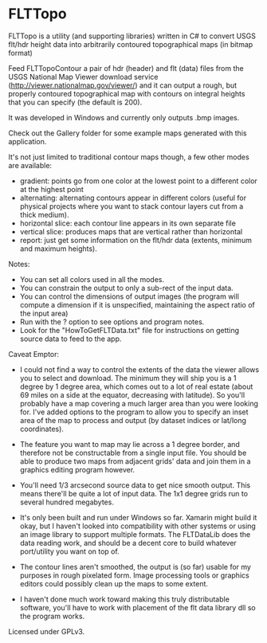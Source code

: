 # FLTTopo
FLTTopo is a utility (and supporting libraries) written in C# to convert USGS flt/hdr height data into arbitrarily contoured topographical maps (in bitmap format)

Feed FLTTopoContour a pair of hdr (header) and flt (data) files from the USGS National Map Viewer download service (http://viewer.nationalmap.gov/viewer/) and it can output a rough, but properly contoured topographical map with contours on integral heights that you can specify (the default is 200).  

It was developed in Windows and currently only outputs .bmp images. 

Check out the Gallery folder for some example maps generated with this application.

It's not just limited to traditional contour maps though, a few other modes are available:
* gradient: points go from one color at the lowest point to a different color at the highest point
* alternating: alternating contours appear in different colors (useful for physical projects where you want to stack contour layers cut from a thick medium).
* horizontal slice: each contour line appears in its own separate file
* vertical slice: produces maps that are vertical rather than horizontal
* report: just get some information on the flt/hdr data (extents, minimum and maximum heights). 

Notes:
* You can set all colors used in all the modes.
* You can constrain the output to only a sub-rect of the input data.
* You can control the dimensions of output images (the program will compute a dimension if it is unspecified, maintaining the aspect ratio of the input area)
* Run with the ? option to see options and program notes.
* Look for the "HowToGetFLTData.txt" file for instructions on getting source data to feed to the app.

Caveat Emptor:
* I could not find a way to control the extents of the data the viewer allows you to select and download. The minimum they will ship you is a 1 degree by 1 degree area, which comes out to a lot of real estate (about 69 miles on a side at the equator, decreasing with latitude). So you'll probably have a map covering a much larger area than you were looking for. I've added options to the program to allow you to specify an inset area of the map to process and output (by dataset indices or lat/long coordinates). 

* The feature you want to map may lie across a 1 degree border, and therefore not be constructable from a single input file. You should be able to produce two maps from adjacent grids' data and join them in a graphics editing program however.

* You'll need 1/3 arcsecond source data to get nice smooth output. This means there'll be quite a lot of input data. The 1x1 degree grids run to several hundred megabytes.

* It's only been built and run under Windows so far. Xamarin might build it okay, but I haven't looked into compatibility with other systems or using an image library to support multiple formats. The FLTDataLib does the data reading work, and should be a decent core to build whatever port/utility you want on top of.

* The contour lines aren't smoothed, the output is (so far) usable for my purposes in rough pixelated form. Image processing tools or graphics editors could possibly clean up the maps to some extent.

* I haven't done much work toward making this truly distributable software,  you'll have to work with placement of the flt data library dll so the program works. 

Licensed under GPLv3. 
